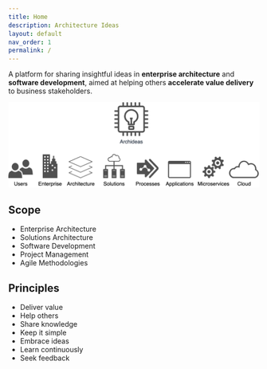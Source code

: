```yaml
---
title: Home
description: Architecture Ideas
layout: default
nav_order: 1
permalink: /
---
```


A platform for sharing insightful ideas in **enterprise architecture** and **software development**, aimed at helping others **accelerate value delivery** to business stakeholders.

<img src="/images/archideas-schema2.png">

## Scope 
- Enterprise Architecture
- Solutions Architecture
- Software Development
- Project Management
- Agile Methodologies

## Principles
- Deliver value
- Help others
- Share knowledge
- Keep it simple
- Embrace ideas
- Learn continuously
- Seek feedback